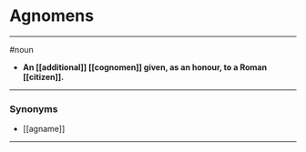 # Agnomens
---
#noun
- **An [[additional]] [[cognomen]] given, as an honour, to a Roman [[citizen]].**
---
### Synonyms
- [[agname]]
---
